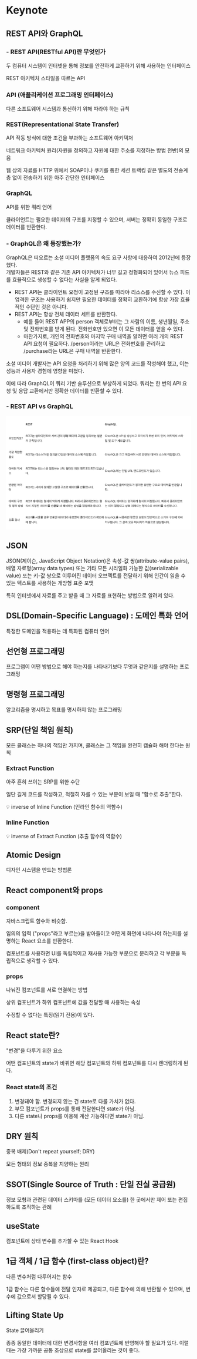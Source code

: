 # Keynote

## REST API와 GraphQL

### - REST API(RESTful API)란 무엇인가

두 컴퓨터 시스템이 인터넷을 통해 정보를 안전하게 교환하기 위해 사용하는 인터페이스  

REST 아키텍처 스타일을 따르는 API

### API (애플리케이션 프로그래밍 인터페이스)

다른 소프트웨어 시스템과 통신하기 위해 따라야 하는 규칙

### REST(Representational State Transfer)

API 작동 방식에 대한 조건을 부과하는 소프트웨어 아키텍처

네트워크 아키텍처 원리(자원을 정의하고 자원에 대한 주소를 지정하는 방법 전반)의 모음

웹 상의 자료를 HTTP 위에서 SOAP이나 쿠키를 통한 세션 트랙킹 같은 별도의 전송계층 없이 전송하기 위한 아주 간단한 인터페이스

### GraphQL

API를 위한 쿼리 언어

클라이언트는 필요한 데이터의 구조를 지정할 수 있으며, 서버는 정확히 동일한 구조로 데이터를 반환한다.

### - GraphQL은 왜 등장했는가?

GraphQL은 떠오르는 소셜 미디어 플랫폼의 속도 요구 사항에 대응하여 2012년에 등장했다.  
개발자들은 REST와 같은 기존 API 아키텍처가 너무 길고 정형화되어 있어서 뉴스 피드를 효율적으로 생성할 수 없다는 사실을 알게 되었다.

- REST API는 클라이언트 요청이 고정된 구조를 따라야 리소스를 수신할 수 있다. 이 엄격한 구조는 사용하기 쉽지만 필요한 데이터를 정확히 교환하기에 항상 가장 효율적인 수단인 것은 아니다.
- REST API는 항상 전체 데이터 세트를 반환한다.
  - 예를 들어 REST APP의 person 객체로부터는 그 사람의 이름, 생년월일, 주소 및 전화번호를 받게 된다. 전화번호만 있으면 이 모든 데이터를 얻을 수 있다.
  - 마찬가지로, 개인의 전화번호와 마지막 구매 내역을 알려면 여러 개의 REST API 요청이 필요하다. /person이라는 URL은 전화번호를 관리하고 /purchase라는 URL은 구매 내역을 반환한다.

소셜 미디어 개발자는 API 요청을 처리하기 위해 많은 양의 코드를 작성해야 했고, 이는 성능과 사용자 경험에 영향을 미쳤다.

이에 따라 GraphQL이 쿼리 기반 솔루션으로 부상하게 되었다. 쿼리는 한 번의 API 요청 및 응답 교환에서만 정확한 데이터를 반환할 수 있다.

### - REST API vs GraphQL

![ ](../week3/images/difference.png)

## JSON

JSON(제이슨, JavaScript Object Notation)은 속성-값 쌍(attribute-value pairs), 배열 자료형(array data types) 또는 기타 모든 시리얼화 가능한 값(serializable value) 또는 키-값 쌍으로 이루어진 데이터 오브젝트를 전달하기 위해 인간이 읽을 수 있는 텍스트를 사용하는 개방형 표준 포맷

 특히 인터넷에서 자료를 주고 받을 때 그 자료를 표현하는 방법으로 알려져 있다.

## DSL(Domain-Specific Language) : 도메인 특화 언어

특정한 도메인을 적용하는 데 특화된 컴퓨터 언어

## 선언형 프로그래밍

프로그램이 어떤 방법으로 해야 하는지를 나타내기보다 무엇과 같은지를 설명하는 프로그래밍

## 명령형 프로그래밍

알고리즘을 명시하고 목표를 명시하지 않는 프로그래밍

## SRP(단일 책임 원칙)

모든 클래스는 하나의 책임만 가지며, 클래스는 그 책임을 완전히 캡슐화 해야 한다는 원칙

### Extract Function

아주 흔히 쓰이는 SRP를 위한 수단

일단 길게 코드를 작성하고, 적절히 자를 수 있는 부분이 보일 때 "함수로 추출"한다.

💡 inverse of Inline Function (인라인 함수의 역함수)

### Inline Function

💡 inverse of Extract Function (추출 함수의 역함수)

## Atomic Design

디자인 시스템을 만드는 방법론

## React component와 props

### component

자바스크립트 함수와 비슷함.

임의의 입력 ("props"라고 부르는)을 받아들이고 어떤게 화면에 나타나야 하는지를 설명하는 React 요소를 반환한다.

컴포넌트를 사용하면 UI를 독립적이고 재사용 가능한 부분으로 분리하고 각 부분을 독립적으로 생각할 수 있다.

### props

나눠진 컴포넌트를 서로 연결하는 방법

상위 컴포넌트가 하위 컴포넌트에 값을 전달할 때 사용하는 속성

수정할 수 없다는 특징(읽기 전용)이 있다.

## React state란?

"변경"을 다루기 위한 요소

어떤 컴포넌트의 state가 바뀌면 해당 컴포넌트와 하위 컴포넌트를 다시 렌더링하게 된다.

### React state의 조건

1. 변경돼야 함. 변경되지 않는 건 state로 다룰 가치가 없다.
2. 부모 컴포넌트가 props를 통해 전달한다면 state가 아님.
3. 다른 state나 props를 이용해 계산 가능하다면 state가 아님.

## DRY 원칙

중복 배제(Don't repeat yourself; DRY)

모든 형태의 정보 중복을 지양하는 원리

## SSOT(Single Source of Truth : 단일 진실 공급원)

정보 모형과 관련된 데이터 스키마를 (모든 데이터 요소를) 한 곳에서만 제어 또는 편집하도록 조직하는 관례

## useState

컴포넌트에 상태 변수를 추가할 수 있는 React Hook

## 1급 객체 / 1급 함수 (first-class object)란?

다른 변수처럼 다루어지는 함수

1급 함수는 다른 함수들에 전달 인자로 제공되고, 다른 함수에 의해 반환될 수 있으며, 변수에 값으로서 할당될 수 있다.

## Lifting State Up

State 끌어올리기

종종 동일한 데이터에 대한 변경사항을 여러 컴포넌트에 반영해야 할 필요가 있다. 이럴 때는 가장 가까운 공통 조상으로 state를 끌어올리는 것이 좋다.

